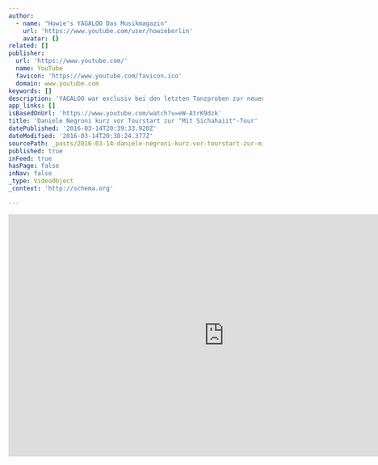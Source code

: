 ```yaml
---
author:
  - name: "Howie's YAGALOO Das Musikmagazin"
    url: 'https://www.youtube.com/user/howieberlin'
    avatar: {}
related: []
publisher:
  url: 'https://www.youtube.com/'
  name: YouTube
  favicon: 'https://www.youtube.com/favicon.ico'
  domain: www.youtube.com
keywords: []
description: 'YAGALOO war exclusiv bei den letzten Tanzproben zur neuen Tournee von DSDS-Star Daniele Negroni dabei. Neben einigen Impressionen gibt es auch ein kleines Interview für die Negromies!'
app_links: []
isBasedOnUrl: 'https://www.youtube.com/watch?v=eW-AtrK9dzk'
title: 'Daniele Negroni kurz vor Tourstart zur "Mit Sichahaiit"-Tour'
datePublished: '2016-03-14T20:39:33.920Z'
dateModified: '2016-03-14T20:38:24.377Z'
sourcePath: _posts/2016-03-14-daniele-negroni-kurz-vor-tourstart-zur-mit-sichahaiit-tour.md
published: true
inFeed: true
hasPage: false
inNav: false
_type: VideoObject
_context: 'http://schema.org'

---
```

<iframe src="https://cdn.embedly.com/widgets/media.html?src=https%3A%2F%2Fwww.youtube.com%2Fembed%2FeW-AtrK9dzk%3Ffeature%3Doembed&amp;url=https%3A%2F%2Fwww.youtube.com%2Fwatch%3Fv%3DeW-AtrK9dzk&amp;image=https%3A%2F%2Fi.ytimg.com%2Fvi%2FeW-AtrK9dzk%2Fhqdefault.jpg&amp;key=b7d04c9b404c499eba89ee7072e1c4f7&amp;type=text%2Fhtml&amp;schema=youtube" width="854" height="480" scrolling="no" frameborder="0" allowfullscreen="allowfullscreen" style=""></iframe>
